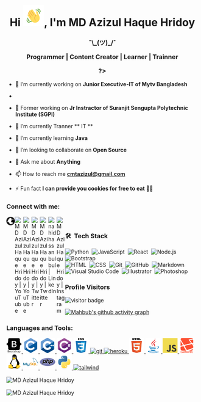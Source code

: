 <h1 align="center">Hi <img src="https://github.com/cmtazizul/cmtazizul/blob/main/Wave.gif" height="55px" width="55px">, I'm MD Azizul Haque Hridoy</h1>
<h3 align="center">¯\_(ツ)_/¯

Programmer | Content Creator | Learner | Trainner

?></h3>
- 🔭 I’m currently working on **Junior Executive-IT of Mytv Bangladesh**
- 
- 🔭 Former working on **Jr Instractor of Suranjit Sengupta Polytechnic Institute (SGPI)**

- 🌱 I’m currently Tranner ** IT **

- 🌱 I’m currently learning **Java**

- 👯 I’m looking to collaborate on **Open Source**

- 💬 Ask me about **Anything**

- 📫 How to reach me **cmtazizul@gmail.com**

- ⚡ Fun fact **I can provide you cookies for free to eat 🍪😂**

### Connect with me:

[<img align="left" alt="facebook.com/cmtazizul" width="22px" src="https://raw.githubusercontent.com/iconic/open-iconic/master/svg/globe.svg" />][website]
[<img align="left" alt="MD Azizul Haque Hridoy | YouTube" width="22px" src="https://cdn-icons-png.flaticon.com/512/124/124010.png" />][facebook]
[<img align="left" alt="MD Azizul Haque Hridoy | YouTube" width="22px" src="https://cdn.jsdelivr.net/npm/simple-icons@v3/icons/youtube.svg" />][youtube]
[<img align="left" alt="MD Azizul Haque Hridoy | Twitter" width="22px" src="https://cdn.jsdelivr.net/npm/simple-icons@v3/icons/twitter.svg" />][twitter]
[<img align="left" alt="MD Azizul Haque Hridoy | Twitter" width="22px" src="https://cdn-icons-png.flaticon.com/512/906/906377.png" />][telegram]
[<img align="left" alt="nahidhassanbulbul | LinkedIn" width="22px" src="https://cdn.jsdelivr.net/npm/simple-icons@v3/icons/linkedin.svg" />][linkedin]
[<img align="left" alt="MD Azizul Haque Hridoy | Instagram" width="22px" src="https://cdn.jsdelivr.net/npm/simple-icons@v3/icons/instagram.svg" />][instagram]

<br />

### 🛠 &nbsp;Tech Stack

![Python](https://img.shields.io/badge/-Python-05122A?style=flat&logo=python)&nbsp;
![JavaScript](https://img.shields.io/badge/-JavaScript-05122A?style=flat&logo=javascript)&nbsp;
![React](https://img.shields.io/badge/-React-05122A?style=flat&logo=react)&nbsp;
![Node.js](https://img.shields.io/badge/-Node.js-05122A?style=flat&logo=node.js)&nbsp;
![Bootstrap](https://img.shields.io/badge/-Bootstrap-05122A?style=flat&logo=bootstrap&logoColor=563D7C)\
![HTML](https://img.shields.io/badge/-HTML-05122A?style=flat&logo=HTML5)&nbsp;
![CSS](https://img.shields.io/badge/-CSS-05122A?style=flat&logo=CSS3&logoColor=1572B6)&nbsp;
![Git](https://img.shields.io/badge/-Git-05122A?style=flat&logo=git)&nbsp;
![GitHub](https://img.shields.io/badge/-GitHub-05122A?style=flat&logo=github)&nbsp;
![Markdown](https://img.shields.io/badge/-Markdown-05122A?style=flat&logo=markdown)\
![Visual Studio Code](https://img.shields.io/badge/-Visual%20Studio%20Code-05122A?style=flat&logo=visual-studio-code&logoColor=007ACC)&nbsp;
![Illustrator](https://img.shields.io/badge/-Illustrator-05122A?style=flat&logo=adobe-illustrator)&nbsp;
![Photoshop](https://img.shields.io/badge/-Photoshop-05122A?style=flat&logo=adobe-photoshop)&nbsp;
<br />
### Profile Visitors 
![visitor badge](https://visitor-badge.glitch.me/badge?page_id=cmtazizul.visitor-badge&left_color=blue&right_color=yellow)
<br />

[![Mahbub's github activity graph](https://activity-graph.herokuapp.com/graph?username=cmtazizul&bg_color=ffffff&color=777777&line=ff5200&point=1adbce&area=true&hide_border=true)](https://github.com/cmtazizul/github-readme-activity-graph)


<h3 align="left">Languages and Tools:</h3>
<p align="left"> <a href="https://getbootstrap.com" target="_blank"> <img src="https://raw.githubusercontent.com/devicons/devicon/master/icons/bootstrap/bootstrap-plain-wordmark.svg" alt="bootstrap" width="40" height="40"/> </a> <a href="https://www.cprogramming.com/" target="_blank"> <img src="https://raw.githubusercontent.com/devicons/devicon/master/icons/c/c-original.svg" alt="c" width="40" height="40"/> </a> <a href="https://www.w3schools.com/cpp/" target="_blank"> <img src="https://raw.githubusercontent.com/devicons/devicon/master/icons/cplusplus/cplusplus-original.svg" alt="cplusplus" width="40" height="40"/> </a> <a href="https://www.w3schools.com/cs/" target="_blank"> <img src="https://raw.githubusercontent.com/devicons/devicon/master/icons/csharp/csharp-original.svg" alt="csharp" width="40" height="40"/> </a> <a href="https://www.w3schools.com/css/" target="_blank"> <img src="https://raw.githubusercontent.com/devicons/devicon/master/icons/css3/css3-original-wordmark.svg" alt="css3" width="40" height="40"/> </a> <a href="https://git-scm.com/" target="_blank"> <img src="https://www.vectorlogo.zone/logos/git-scm/git-scm-icon.svg" alt="git" width="40" height="40"/> </a> <a href="https://heroku.com" target="_blank"> <img src="https://www.vectorlogo.zone/logos/heroku/heroku-icon.svg" alt="heroku" width="40" height="40"/> </a> <a href="https://www.w3.org/html/" target="_blank"> <img src="https://raw.githubusercontent.com/devicons/devicon/master/icons/html5/html5-original-wordmark.svg" alt="html5" width="40" height="40"/> </a> <a href="https://www.java.com" target="_blank"> <img src="https://raw.githubusercontent.com/devicons/devicon/master/icons/java/java-original.svg" alt="java" width="40" height="40"/> </a> <a href="https://developer.mozilla.org/en-US/docs/Web/JavaScript" target="_blank"> <img src="https://raw.githubusercontent.com/devicons/devicon/master/icons/javascript/javascript-original.svg" alt="javascript" width="40" height="40"/> </a> <a href="https://laravel.com/" target="_blank"> <img src="https://raw.githubusercontent.com/devicons/devicon/master/icons/laravel/laravel-plain-wordmark.svg" alt="laravel" width="40" height="40"/> </a> <a href="https://www.linux.org/" target="_blank"> <img src="https://raw.githubusercontent.com/devicons/devicon/master/icons/linux/linux-original.svg" alt="linux" width="40" height="40"/> </a> <a href="https://www.mysql.com/" target="_blank"> <img src="https://raw.githubusercontent.com/devicons/devicon/master/icons/mysql/mysql-original-wordmark.svg" alt="mysql" width="40" height="40"/> </a> <a href="https://www.php.net" target="_blank"> <img src="https://raw.githubusercontent.com/devicons/devicon/master/icons/php/php-original.svg" alt="php" width="40" height="40"/> </a> <a href="https://www.python.org" target="_blank"> <img src="https://raw.githubusercontent.com/devicons/devicon/master/icons/python/python-original.svg" alt="python" width="40" height="40"/> </a> <a href="https://tailwindcss.com/" target="_blank"> <img src="https://www.vectorlogo.zone/logos/tailwindcss/tailwindcss-icon.svg" alt="tailwind" width="40" height="40"/> </a> </p>

<p><img width="494" align="center" src="https://github-readme-stats.vercel.app/api/top-langs?username=cmtazizul&show_icons=true&locale=en&layout=compact" alt="MD Azizul Haque Hridoy" /></p>

<p><img align="center" src="https://github-readme-stats.vercel.app/api?username=cmtazizul&show_icons=true&locale=en" alt="MD Azizul Haque Hridoy" /></p>

[website]: https://github.com/cmtazizul
[facebook]: https://facebook.com/cseazizul
[twitter]: https://twitter.com/cmtazizul
[youtube]: https://www.youtube.com/cmtazizul
[instagram]: https://instagram.com/cmtazizul/
[linkedin]: https://linkedin.com/in/cmtazizul
[telegram]: https://t.me/cmtazizul
